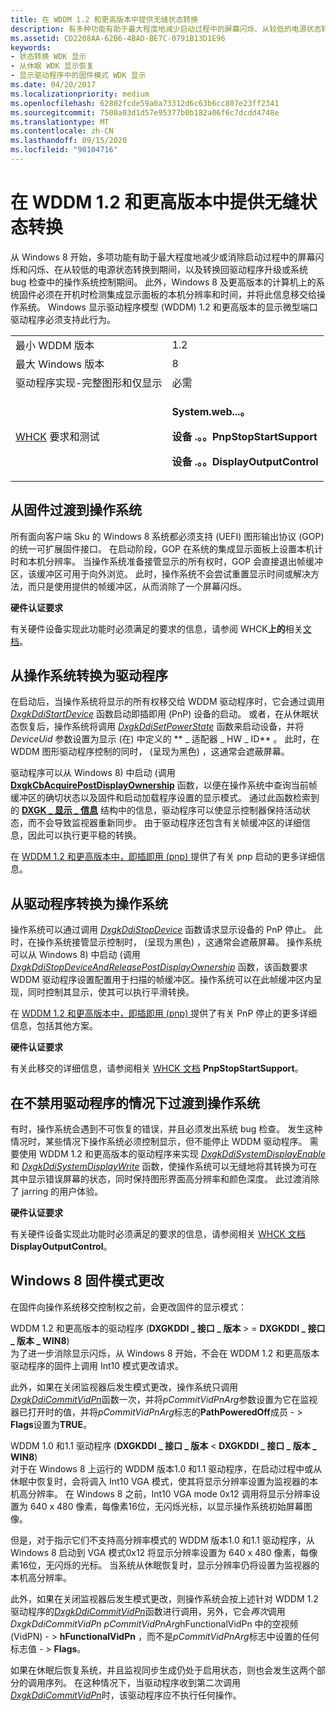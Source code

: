 ```yaml
---
title: 在 WDDM 1.2 和更高版本中提供无缝状态转换
description: 有多种功能有助于最大程度地减少启动过程中的屏幕闪烁、从较低的电源状态转换和转换回操作系统控制。
ms.assetid: CD2208AA-62B6-4BAD-BE7C-0791B13D1E96
keywords:
- 状态转换 WDK 显示
- 从休眠 WDK 显示恢复
- 显示驱动程序中的固件模式 WDK 显示
ms.date: 04/20/2017
ms.localizationpriority: medium
ms.openlocfilehash: 62802fcde59a0a73312d6c63b6cc807e23ff2341
ms.sourcegitcommit: 7500a03d1d57e95377b0b182a06f6c7dcdd4748e
ms.translationtype: MT
ms.contentlocale: zh-CN
ms.lasthandoff: 09/15/2020
ms.locfileid: "90104716"
---
```

# <a name="providing-seamless-state-transitions-in-wddm-12-and-later"></a>在 WDDM 1.2 和更高版本中提供无缝状态转换


从 Windows 8 开始，多项功能有助于最大程度地减少或消除启动过程中的屏幕闪烁和闪烁、在从较低的电源状态转换到期间，以及转换回驱动程序升级或系统 bug 检查中的操作系统控制期间。 此外，Windows 8 及更高版本的计算机上的系统固件必须在开机时检测集成显示面板的本机分辨率和时间，并将此信息移交给操作系统。 Windows 显示驱动程序模型 (WDDM) 1.2 和更高版本的显示微型端口驱动程序必须支持此行为。

<table>
<colgroup>
<col width="50%" />
<col width="50%" />
</colgroup>
<tbody>
<tr class="odd">
<td align="left">最小 WDDM 版本</td>
<td align="left">1.2</td>
</tr>
<tr class="even">
<td align="left">最大 Windows 版本</td>
<td align="left">8</td>
</tr>
<tr class="odd">
<td align="left">驱动程序实现-完整图形和仅显示</td>
<td align="left">必需</td>
</tr>
<tr class="even">
<td align="left"><a href="/windows-hardware/test/hlk/windows-hardware-lab-kit" data-raw-source="[WHCK](/windows-hardware/test/hlk/windows-hardware-lab-kit)">WHCK</a> 要求和测试</td>
<td align="left"><p><strong>System.web...。</strong></p>
<p><strong>设备 .。。PnpStopStartSupport</strong></p>
<p><strong>设备 .。。DisplayOutputControl</strong></p></td>
</tr>
</tbody>
</table>

 

## <a name="span-idtransition_from_firmware_to_operating_systemspanspan-idtransition_from_firmware_to_operating_systemspanspan-idtransition_from_firmware_to_operating_systemspantransition-from-firmware-to-operating-system"></a><span id="Transition_from_firmware_to_operating_system"></span><span id="transition_from_firmware_to_operating_system"></span><span id="TRANSITION_FROM_FIRMWARE_TO_OPERATING_SYSTEM"></span>从固件过渡到操作系统


所有面向客户端 Sku 的 Windows 8 系统都必须支持 (UEFI) 图形输出协议 (GOP) 的统一可扩展固件接口。 在启动阶段，GOP 在系统的集成显示面板上设置本机计时和本机分辨率。 当操作系统准备接管显示的所有权时，GOP 会直接退出帧缓冲区，该缓冲区可用于向外浏览。 此时，操作系统不会尝试重置显示时间或解决方法，而只是使用提供的帧缓冲区，从而消除了一个屏幕闪烁。

**硬件认证要求**

有关硬件设备实现此功能时必须满足的要求的信息，请参阅 WHCK**上的**相关[文档](/windows-hardware/test/hlk/windows-hardware-lab-kit)。

## <a name="span-idtransition_from_operating_system_to_driverspanspan-idtransition_from_operating_system_to_driverspanspan-idtransition_from_operating_system_to_driverspantransition-from-operating-system-to-driver"></a><span id="Transition_from_operating_system_to_driver"></span><span id="transition_from_operating_system_to_driver"></span><span id="TRANSITION_FROM_OPERATING_SYSTEM_TO_DRIVER"></span>从操作系统转换为驱动程序


在启动后，当操作系统将显示的所有权移交给 WDDM 驱动程序时，它会通过调用 [*DxgkDdiStartDevice*](/windows-hardware/drivers/ddi/dispmprt/nc-dispmprt-dxgkddi_start_device) 函数启动即插即用 (PnP) 设备的启动。 或者，在从休眠状态恢复后，操作系统将调用 [*DxgkDdiSetPowerState*](/windows-hardware/drivers/ddi/dispmprt/nc-dispmprt-dxgkddi_set_power_state) 函数来启动设备，并将 *DeviceUid* 参数设置为显示 (在) 中定义的 ** \_ 适配器 \_ HW \_ ID** 。 此时，在 WDDM 图形驱动程序控制的同时， (呈现为黑色) ，这通常会遮蔽屏幕。

驱动程序可以从 Windows 8) 中启动 (调用 [**DxgkCbAcquirePostDisplayOwnership**](/windows-hardware/drivers/ddi/dispmprt/nc-dispmprt-dxgkcb_acquire_post_display_ownership) 函数，以便在操作系统中查询当前帧缓冲区的确切状态以及固件和启动加载程序设置的显示模式。 通过此函数检索到的 [**DXGK \_ 显示 \_ 信息**](/windows-hardware/drivers/ddi/d3dkmdt/ns-d3dkmdt-_dxgk_display_information) 结构中的信息，驱动程序可以使显示控制器保持活动状态，而不会导致监视器重新同步。 由于驱动程序还包含有关帧缓冲区的详细信息，因此可以执行更平稳的转换。

在 [WDDM 1.2 和更高版本中，即插即用 (pnp) ](plug-and-play--pnp--start-and-stop-cases.md)提供了有关 pnp 启动的更多详细信息。

## <a name="span-idtransition_from_driver_to_operating_systemspanspan-idtransition_from_driver_to_operating_systemspanspan-idtransition_from_driver_to_operating_systemspantransition-from-driver-to-operating-system"></a><span id="Transition_from_driver_to_operating_system"></span><span id="transition_from_driver_to_operating_system"></span><span id="TRANSITION_FROM_DRIVER_TO_OPERATING_SYSTEM"></span>从驱动程序转换为操作系统


操作系统可以通过调用 [*DxgkDdiStopDevice*](/windows-hardware/drivers/ddi/dispmprt/nc-dispmprt-dxgkddi_stop_device) 函数请求显示设备的 PnP 停止。 此时，在操作系统接管显示控制时， (呈现为黑色) ，这通常会遮蔽屏幕。 操作系统可以从 Windows 8) 中启动 (调用 [*DxgkDdiStopDeviceAndReleasePostDisplayOwnership*](/windows-hardware/drivers/ddi/dispmprt/nc-dispmprt-dxgkddi_stop_device_and_release_post_display_ownership) 函数，该函数要求 WDDM 驱动程序设置配置用于扫描的帧缓冲区。操作系统可以在此帧缓冲区内呈现，同时控制其显示，使其可以执行平滑转换。

在 [WDDM 1.2 和更高版本中，即插即用 (pnp) ](plug-and-play--pnp--start-and-stop-cases.md)提供了有关 PnP 停止的更多详细信息，包括其他方案。

**硬件认证要求**

有关此移交的详细信息，请参阅相关 [WHCK 文档](/windows-hardware/test/hlk/windows-hardware-lab-kit) **PnpStopStartSupport**。

## <a name="span-idtransition_to_operating_system_without_disabling_driverspanspan-idtransition_to_operating_system_without_disabling_driverspanspan-idtransition_to_operating_system_without_disabling_driverspantransition-to-operating-system-without-disabling-driver"></a><span id="Transition_to_operating_system_without_disabling_driver"></span><span id="transition_to_operating_system_without_disabling_driver"></span><span id="TRANSITION_TO_OPERATING_SYSTEM_WITHOUT_DISABLING_DRIVER"></span>在不禁用驱动程序的情况下过渡到操作系统


有时，操作系统会遇到不可恢复的错误，并且必须发出系统 bug 检查。 发生这种情况时，某些情况下操作系统必须控制显示，但不能停止 WDDM 驱动程序。 需要使用 WDDM 1.2 和更高版本的驱动程序来实现 [*DxgkDdiSystemDisplayEnable*](/windows-hardware/drivers/ddi/dispmprt/nc-dispmprt-dxgkddi_system_display_enable) 和 [*DxgkDdiSystemDisplayWrite*](/windows-hardware/drivers/ddi/dispmprt/nc-dispmprt-dxgkddi_system_display_write) 函数，使操作系统可以无缝地将其转换为可在其中显示错误屏幕的状态，同时保持图形界面高分辨率和颜色深度。 此过渡消除了 jarring 的用户体验。

**硬件认证要求**

有关硬件设备实现此功能时必须满足的要求的信息，请参阅相关 [WHCK 文档](/windows-hardware/test/hlk/windows-hardware-lab-kit) **DisplayOutputControl**。

## <a name="span-idwindows_8_firmware_mode_changesspanspan-idwindows_8_firmware_mode_changesspanspan-idwindows_8_firmware_mode_changesspanwindows8-firmware-mode-changes"></a><span id="Windows_8_firmware_mode_changes"></span><span id="windows_8_firmware_mode_changes"></span><span id="WINDOWS_8_FIRMWARE_MODE_CHANGES"></span>Windows 8 固件模式更改


在固件向操作系统移交控制权之前，会更改固件的显示模式：

<span id="_1.2_and_later_drivers__dxgkddi_interface_version____dxgkddi_interface_version_win8_"></span><span id="_1.2_AND_LATER_DRIVERS__DXGKDDI_INTERFACE_VERSION____DXGKDDI_INTERFACE_VERSION_WIN8_"></span>WDDM 1.2 和更高版本的驱动程序 (**DXGKDDI \_ 接口 \_ 版本** &gt; =  **DXGKDDI \_ 接口 \_ 版本 \_ WIN8**)   
为了进一步消除显示闪烁，从 Windows 8 开始，不会在 WDDM 1.2 和更高版本驱动程序的固件上调用 Int10 模式更改请求。

此外，如果在关闭监视器后发生模式更改，操作系统只调用[*DxgkDdiCommitVidPn*](/windows-hardware/drivers/ddi/d3dkmddi/nc-d3dkmddi-dxgkddi_commitvidpn)函数一次，并将*pCommitVidPnArg*参数设置为它在监视器已打开时的值，并将*pCommitVidPnArg*标志的**PathPoweredOff**成员 - &gt; **Flags**设置为**TRUE**。

<span id="_1.0_and_1.1_drivers__DXGKDDI_INTERFACE_VERSION___DXGKDDI_INTERFACE_VERSION_WIN8_"></span><span id="_1.0_and_1.1_drivers__dxgkddi_interface_version___dxgkddi_interface_version_win8_"></span><span id="_1.0_AND_1.1_DRIVERS__DXGKDDI_INTERFACE_VERSION___DXGKDDI_INTERFACE_VERSION_WIN8_"></span>WDDM 1.0 和1.1 驱动程序 (**DXGKDDI \_ 接口 \_ 版本** &lt; **DXGKDDI \_ 接口 \_ 版本 \_ WIN8**)   
对于在 Windows 8 上运行的 WDDM 版本1.0 和1.1 驱动程序，在启动过程中或从休眠中恢复时，会将调入 Int10 VGA 模式，使其将显示分辨率设置为监视器的本机高分辨率。 在 Windows 8 之前，Int10 VGA mode 0x12 调用将显示分辨率设置为 640 x 480 像素，每像素16位，无闪烁光标，以显示操作系统初始屏幕图像。

但是，对于指示它们不支持高分辨率模式的 WDDM 版本1.0 和1.1 驱动程序，从 Windows 8 启动到 VGA 模式0x12 将显示分辨率设置为 640 x 480 像素，每像素16位，无闪烁的光标。 当系统从休眠恢复时，显示分辨率仍将设置为监视器的本机高分辨率。

此外，如果在关闭监视器后发生模式更改，则操作系统会按上述针对 WDDM 1.2 驱动程序的[*DxgkDdiCommitVidPn*](/windows-hardware/drivers/ddi/d3dkmddi/nc-d3dkmddi-dxgkddi_commitvidpn)函数进行调用，另外，它会*再次*调用*DxgkDdiCommitVidPn* *pCommitVidPnArg*hFunctionalVidPn 中的空视频 (VidPN) - &gt; **hFunctionalVidPn** ，而不是*pCommitVidPnArg*标志中设置的任何标志值 - &gt; **Flags**。

如果在休眠后恢复系统，并且监视同步生成仍处于启用状态，则也会发生这两个部分的调用序列。 在这种情况下，当驱动程序收到第二次调用 [*DxgkDdiCommitVidPn*](/windows-hardware/drivers/ddi/d3dkmddi/nc-d3dkmddi-dxgkddi_commitvidpn)时，该驱动程序应不执行任何操作。

